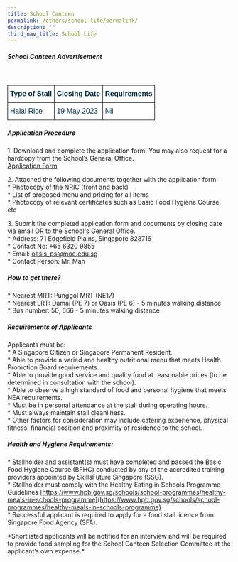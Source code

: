 ```yaml
---
title: School Canteen
permalink: /others/school-life/permalink/
description: ""
third_nav_title: School Life
---
```

##### **School Canteen Advertisement**
<br>
<style type="text/css">
.tg  {border-collapse:collapse;border-spacing:0;}
.tg td{border-color:black;border-style:solid;border-width:1px;font-family:Arial, sans-serif;font-size:16px;
  overflow:hidden;padding:10px 5px;word-break:normal;}
.tg th{border-color:black;border-style:solid;border-width:1px;font-family:Arial, sans-serif;font-size:16px;
  font-weight:normal;overflow:hidden;padding:10px 5px;word-break:normal;}
.tg .tg-67ya{background-color:#FFF;color:#002D46;text-align:left;vertical-align:middle}
.tg .tg-h1v5{background-color:#FFF;color:#002D46;font-weight:bold;text-align:left;vertical-align:top}
</style>
<table class="tg">
<thead>
  <tr>
    <th class="tg-h1v5">Type of Stall<br></th>
    <th class="tg-h1v5">Closing Date<br></th>
		<th class="tg-h1v5">Requirements<br></th>
  </tr>
</thead>
<tbody>
  <tr>
    <td class="tg-67ya">Halal Rice<br></td>
    <td class="tg-67ya">19 May 2023<br></td>
		<td class="tg-67ya">Nil<br></td>
	</tr><tr>
  </tr>
</tbody>
</table>

##### **Application Procedure**
1\. Download and complete the application form. You may also request for a hardcopy from the School’s General Office. <br>
[Application Form](/files/canteen%20application%20form.pdf)

2\. Attached the following documents together with the application form: <br>
\* Photocopy of the NRIC (front and back) <br>
\* List of proposed menu and pricing for all items <br>
\* Photocopy of relevant certificates such as Basic Food Hygiene Course, etc <br>

3\. Submit the completed application form and documents by closing date via email OR to the School's General Office. <br>
\* Address: 71 Edgefield Plains, Singapore 828716 <br>
\* Contact No: +65 6320 9855 <br>
\* Email: [oasis_ps@moe.edu.sg](mailto:oasis_ps@moe.edu.sg) <br>
\* Contact Person: Mr. Mah <br>

##### **How to get there?**
\* Nearest MRT: Punggol MRT (NE17) <br>
\* Nearest LRT: Damai (PE 7) or Oasis (PE 6) - 5 minutes walking distance <br>
\* Bus number: 50, 666 - 5 minutes walking distance <br>
    
##### **Requirements of Applicants**
Applicants must be: <br>
\* A Singapore Citizen or Singapore Permanent Resident. <br>
\* Able to provide a varied and healthy nutritional menu that meets Health Promotion Board requirements. <br>
\* Able to provide good service and quality food at reasonable prices (to be determined in consultation with the school). <br>
\* Able to observe a high standard of food and personal hygiene that meets NEA requirements. <br>
\* Must be in personal attendance at the stall during operating hours. <br>
\* Must always maintain stall cleanliness.&nbsp;<br>
\* Other factors for consideration may include catering experience, physical fitness, financial position and proximity of residence to the school. <br>

##### **Health and Hygiene Requirements:**
\* Stallholder and assistant(s) must have completed and passed the Basic Food Hygiene Course (BFHC) conducted by any of the accredited training providers appointed by SkillsFuture Singapore (SSG).&nbsp;<br>
\* Stallholder must comply with the Healthy Eating in Schools Programme Guidelines [https://www.hpb.gov.sg/schools/school-programmes/healthy-meals-in-schools-programme](https://www.hpb.gov.sg/schools/school-programmes/healthy-meals-in-schools-programme) <br>
\* Successful applicant is required to apply for a food stall licence from Singapore Food Agency (SFA).

\*Shortlisted applicants will be notified for an interview and will be required to provide food sampling for the School Canteen Selection Committee at the applicant’s own expense.\*